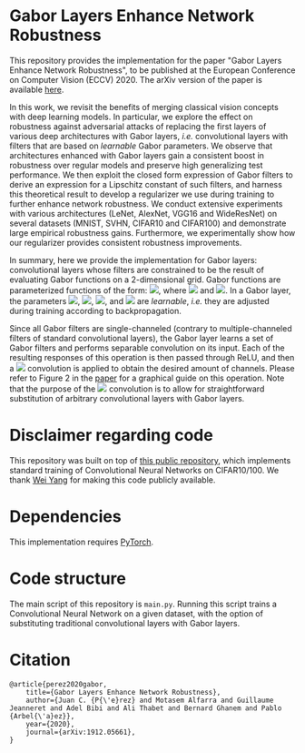 # Gabor Layers Enhance Network Robustness
This repository provides the implementation for the paper "Gabor Layers Enhance Network Robustness", to be published at the European Conference on Computer Vision (ECCV) 2020. The arXiv version of the paper is available [here](https://arxiv.org/abs/1912.05661).

In this work, we revisit the benefits of merging classical vision concepts with deep learning models. In particular, we explore the effect on robustness against adversarial attacks of replacing the first layers of various deep architectures with Gabor layers, _i.e._ convolutional layers with filters that are based on *learnable* Gabor parameters. We observe that architectures enhanced with Gabor layers gain a consistent boost in robustness over regular models and preserve high generalizing test performance. We then exploit the closed form expression of Gabor filters to derive an expression for a Lipschitz constant of such filters, and harness this theoretical result to develop a regularizer we use during training to further enhance network robustness. We conduct extensive experiments with various architectures (LeNet, AlexNet, VGG16 and WideResNet) on several datasets (MNIST, SVHN, CIFAR10 and CIFAR100) and demonstrate large empirical robustness gains. Furthermore, we experimentally show how our regularizer provides consistent robustness improvements.

In summary, here we provide the implementation for Gabor layers: convolutional layers whose filters are constrained to be the result of evaluating Gabor functions on a 2-dimensional grid. Gabor functions are parameterized functions of the form: <img src="https://render.githubusercontent.com/render/math?math=G_{\theta}(x',y';\sigma,\gamma,\lambda,\psi):=e^{-\:(x'^2+\gamma^2\:y'^2)/\sigma^2}\:\cos(\lambda\:x'+\psi)">, where <img src="https://render.githubusercontent.com/render/math?math=x'=x\cos\theta-y\sin\theta"> and <img src="https://render.githubusercontent.com/render/math?math=y'=x\sin\theta+y\cos\theta">. In a Gabor layer, the parameters <img src="https://render.githubusercontent.com/render/math?math=\sigma">, <img src="https://render.githubusercontent.com/render/math?math=\gamma">, <img src="https://render.githubusercontent.com/render/math?math=\lambda">, and <img src="https://render.githubusercontent.com/render/math?math=\psi"> are *learnable*, _i.e._ they are adjusted during training according to backpropagation.

Since all Gabor filters are single-channeled (contrary to multiple-channeled filters of standard convolutional layers), the Gabor layer learns a set of Gabor filters and performs separable convolution on its input. Each of the resulting responses of this operation is then passed through ReLU, and then a <img src="https://render.githubusercontent.com/render/math?math=1\times1"> convolution is applied to obtain the desired amount of channels. Please refer to Figure 2 in the [paper](https://arxiv.org/abs/1912.05661) for a graphical guide on this operation. Note that the purpose of the <img src="https://render.githubusercontent.com/render/math?math=1\times1"> convolution is to allow for straightforward substitution of arbitrary convolutional layers with Gabor layers.

# Disclaimer regarding code
This repository was built on top of [this public repository](https://github.com/bearpaw/pytorch-classification), which implements standard training of Convolutional Neural Networks on CIFAR10/100. We thank [Wei Yang](https://github.com/bearpaw) for making this code publicly available.

# Dependencies
This implementation requires [PyTorch](https://pytorch.org/).

# Code structure
The main script of this repository is `main.py`. Running this script trains a Convolutional Neural Network on a given dataset, with the option of substituting traditional convolutional layers with Gabor layers.

# Citation
```
@article{perez2020gabor,
    title={Gabor Layers Enhance Network Robustness},
    author={Juan C. {P{\'e}rez} and Motasem Alfarra and Guillaume Jeanneret and Adel Bibi and Ali Thabet and Bernard Ghanem and Pablo {Arbel{\'a}ez}},
    year={2020},
    journal={arXiv:1912.05661},
}
```
